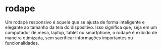 # rodape
Um rodapé responsivo é aquele que se ajusta de forma inteligente e elegante ao tamanho da tela do dispositivo. Isso significa que, seja em um computador de mesa, laptop, tablet ou smartphone, o rodapé é exibido de maneira otimizada, sem sacrificar informações importantes ou funcionalidades.
